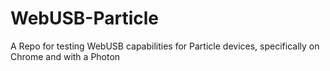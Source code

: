 # WebUSB-Particle
A Repo for testing WebUSB capabilities for Particle devices, specifically on Chrome and with a Photon
